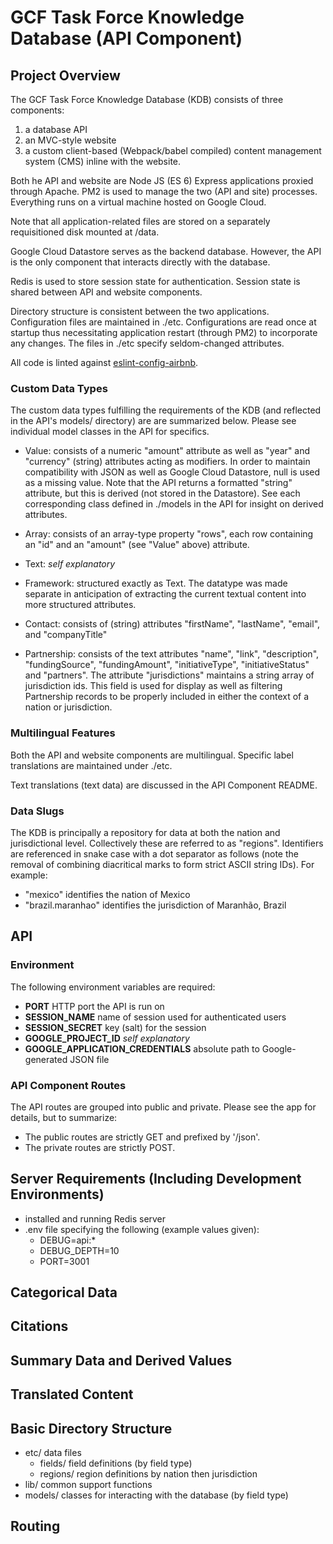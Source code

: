 # GCF Task Force Knowledge Database (API Component)

## Project Overview

The GCF Task Force Knowledge Database (KDB) consists of three components:

1. a database API
2. an MVC-style website
3. a custom client-based (Webpack/babel compiled) content management system (CMS) inline with the website.

Both he API and website are Node JS (ES 6) Express applications proxied through Apache. PM2 is used to manage the two (API and site) processes. Everything runs on a virtual machine hosted on Google Cloud.

Note that all application-related files are stored on a separately requisitioned disk mounted at /data.

Google Cloud Datastore serves as the backend database. However, the API is the only component that interacts directly with the database.

Redis is used to store session state for authentication. Session state is shared between API and website components.

Directory structure is consistent between the two applications. Configuration files are maintained in ./etc. Configurations are read once at startup thus necessitating application restart (through PM2) to incorporate any changes. The files in ./etc specify seldom-changed attributes.

All code is linted against [eslint-config-airbnb](https://www.npmjs.com/package/eslint-config-airbnb).

### Custom Data Types

The custom data types fulfilling the requirements of the KDB (and reflected in the API's models/ directory) are are summarized below. Please see individual model classes in the API for specifics.

- Value: consists of a numeric "amount" attribute as well as "year" and "currency" (string) attributes acting as modifiers. In order to maintain compatibility with JSON as well as Google Cloud Datastore, null is used as a missing value. Note that the API returns a formatted "string" attribute, but this is derived (not stored in the Datastore). See each corresponding class defined in ./models in the API for insight on derived attributes.

- Array: consists of an array-type property "rows", each row containing an "id" and an "amount" (see "Value" above) attribute.

- Text: *self explanatory*

- Framework: structured exactly as Text. The datatype was made separate in anticipation of extracting the current textual content into more structured attributes.

- Contact: consists of (string) attributes "firstName", "lastName", "email", and "companyTitle"

- Partnership: consists of the text attributes "name", "link", "description", "fundingSource", "fundingAmount", "initiativeType", "initiativeStatus" and "partners". The attribute "jurisdictions" maintains a string array of jurisdiction ids. This field is used for display as well as filtering Partnership records to be properly included in either the context of a nation or jurisdiction.

### Multilingual Features

Both the API and website components are multilingual. Specific label translations are maintained under ./etc.

Text translations (text data) are discussed in the API Component README.

### Data Slugs

The KDB is principally a repository for data at both the nation and jurisdictional level. Collectively these are referred to as "regions". Identifiers are referenced in snake case with a dot separator as follows (note the removal of combining diacritical marks to form strict ASCII string IDs). For example:

- "mexico" identifies the nation of Mexico
- "brazil.maranhao" identifies the jurisdiction of Maranhão, Brazil

## API

### Environment

The following environment variables are required:

- **PORT** HTTP port the API is run on
- **SESSION_NAME** name of session used for authenticated users
- **SESSION_SECRET** key (salt) for the session
- **GOOGLE_PROJECT_ID** *self explanatory*
- **GOOGLE_APPLICATION_CREDENTIALS** absolute path to Google-generated JSON file

### API Component Routes

The API routes are grouped into public and private. Please see the app for details, but to summarize:

- The public routes are strictly GET and prefixed by '/json'.
- The private routes are strictly POST.

## Server Requirements (Including Development Environments)

- installed and running Redis server
- .env file specifying the following (example values given):
  - DEBUG=api:*
  - DEBUG_DEPTH=10
  - PORT=3001

## Categorical Data

## Citations

## Summary Data and Derived Values

## Translated Content

## Basic Directory Structure

- etc/ data files
  - fields/ field definitions (by field type)
  - regions/ region definitions by nation then jurisdiction
- lib/ common support functions
- models/ classes for interacting with the database (by field type)

## Routing
